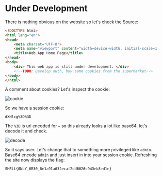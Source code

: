 # Under Development

There is nothing obvious on the website so let's check the Source:
```html
<!DOCTYPE html>
<html lang="en">
<head>
    <meta charset="UTF-8">
    <meta name="viewport" content="width=device-width, initial-scale=1.0">
    <title>Web App Home Page</title>
</head>
<body>
    <div> This web app is still under development. </div>
    <!--TODO: Develop auth, buy some cookies from the supermarket-->
</body>
</html>
```
A comment about cookies? Let's inspect the cookie:

![cookie](https://user-images.githubusercontent.com/73250884/120972424-5b3c6b80-c78b-11eb-8db1-1e2e6298e6bc.png)

So we have a session cookie:
```
dXNlcg%3D%3D
```
The `%3D` is url encoded for `=` so this already looks a lot like base64, let's decode it and check.

![decode](https://user-images.githubusercontent.com/73250884/120972504-6e4f3b80-c78b-11eb-8192-1988ed2853bd.png)

So it says user. Let's change that to something more privileged like `admin`. Base64 encode `admin` and just insert in into your session cookie.
Refreshing the site now displays the flag:
```
SHELL{0NLY_0R30_8e1a91a632ecaf2dd6026c943eb3ed1e}
```
